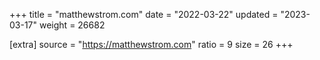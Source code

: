 +++
title = "matthewstrom.com"
date = "2022-03-22"
updated = "2023-03-17"
weight = 26682

[extra]
source = "https://matthewstrom.com"
ratio = 9
size = 26
+++
